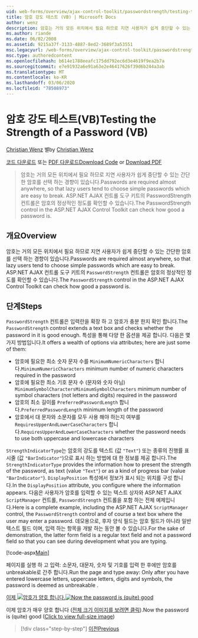 ```yaml
---
uid: web-forms/overview/ajax-control-toolkit/passwordstrength/testing-the-strength-of-a-password-vb
title: 암호 강도 테스트 (VB) | Microsoft Docs
author: wenz
description: 암호는 거의 모든 위치에서 필요 하므로 지연 사용자가 쉽게 중단할 수 있는 간단한 암호를 선택 하는 경향이 있습니다. ASP의 PasswordStrength 컨트롤입니다. N ...
ms.author: riande
ms.date: 06/02/2008
ms.assetid: 9215a37f-3133-4887-8ed2-3689f3a53551
msc.legacyurl: /web-forms/overview/ajax-control-toolkit/passwordstrength/testing-the-strength-of-a-password-vb
msc.type: authoredcontent
ms.openlocfilehash: b614e1788eeafc175dd792ec6d3e4619f9ea2b7a
ms.sourcegitcommit: e7e91932a6e91a63e2e46417626f39d6b244a3ab
ms.translationtype: MT
ms.contentlocale: ko-KR
ms.lasthandoff: 03/06/2020
ms.locfileid: "78508973"
---
```

# <a name="testing-the-strength-of-a-password-vb"></a><span data-ttu-id="801f7-104">암호 강도 테스트(VB)</span><span class="sxs-lookup"><span data-stu-id="801f7-104">Testing the Strength of a Password (VB)</span></span>

<span data-ttu-id="801f7-105">[Christian Wenz](https://github.com/wenz) 별</span><span class="sxs-lookup"><span data-stu-id="801f7-105">by [Christian Wenz](https://github.com/wenz)</span></span>

<span data-ttu-id="801f7-106">[코드 다운로드](https://download.microsoft.com/download/9/3/f/93f8daea-bebd-4821-833b-95205389c7d0/PasswordStrength0.vb.zip) 또는 [PDF 다운로드](https://download.microsoft.com/download/2/d/c/2dc10e34-6983-41d4-9c08-f78f5387d32b/passwordstrength0VB.pdf)</span><span class="sxs-lookup"><span data-stu-id="801f7-106">[Download Code](https://download.microsoft.com/download/9/3/f/93f8daea-bebd-4821-833b-95205389c7d0/PasswordStrength0.vb.zip) or [Download PDF](https://download.microsoft.com/download/2/d/c/2dc10e34-6983-41d4-9c08-f78f5387d32b/passwordstrength0VB.pdf)</span></span>

> <span data-ttu-id="801f7-107">암호는 거의 모든 위치에서 필요 하므로 지연 사용자가 쉽게 중단할 수 있는 간단한 암호를 선택 하는 경향이 있습니다.</span><span class="sxs-lookup"><span data-stu-id="801f7-107">Passwords are required almost anywhere, so that lazy users tend to choose simple passwords which are easy to break.</span></span> <span data-ttu-id="801f7-108">ASP.NET AJAX 컨트롤 도구 키트의 PasswordStrength 컨트롤은 암호의 정상적인 정도를 확인할 수 있습니다.</span><span class="sxs-lookup"><span data-stu-id="801f7-108">The PasswordStrength control in the ASP.NET AJAX Control Toolkit can check how good a password is.</span></span>

## <a name="overview"></a><span data-ttu-id="801f7-109">개요</span><span class="sxs-lookup"><span data-stu-id="801f7-109">Overview</span></span>

<span data-ttu-id="801f7-110">암호는 거의 모든 위치에서 필요 하므로 지연 사용자가 쉽게 중단할 수 있는 간단한 암호를 선택 하는 경향이 있습니다.</span><span class="sxs-lookup"><span data-stu-id="801f7-110">Passwords are required almost anywhere, so that lazy users tend to choose simple passwords which are easy to break.</span></span> <span data-ttu-id="801f7-111">ASP.NET AJAX 컨트롤 도구 키트의 `PasswordStrength` 컨트롤은 암호의 정상적인 정도를 확인할 수 있습니다.</span><span class="sxs-lookup"><span data-stu-id="801f7-111">The `PasswordStrength` control in the ASP.NET AJAX Control Toolkit can check how good a password is.</span></span>

## <a name="steps"></a><span data-ttu-id="801f7-112">단계</span><span class="sxs-lookup"><span data-stu-id="801f7-112">Steps</span></span>

<span data-ttu-id="801f7-113">`PasswordStrength` 컨트롤은 입력란을 확장 하 고 암호가 충분 한지 확인 합니다.</span><span class="sxs-lookup"><span data-stu-id="801f7-113">The `PasswordStrength` control extends a text box and checks whether the password in it is good enough.</span></span> <span data-ttu-id="801f7-114">특성을 통해 다양 한 옵션을 제공 합니다. 다음은 몇 가지 방법입니다.</span><span class="sxs-lookup"><span data-stu-id="801f7-114">It offers a wealth of options via attributes; here are just some of them:</span></span>

- <span data-ttu-id="801f7-115">암호에 필요한 최소 숫자 문자 수를 `MinimumNumericCharacters` 합니다.</span><span class="sxs-lookup"><span data-stu-id="801f7-115">`MinimumNumericCharacters` minimum number of numeric characters required in the password</span></span>
- <span data-ttu-id="801f7-116">암호에 필요한 최소 기호 문자 수 (문자와 숫자 아님) `MinimumSymbolCharacters`</span><span class="sxs-lookup"><span data-stu-id="801f7-116">`MinimumSymbolCharacters` minimum number of symbol characters (not letters and digits) required in the password</span></span>
- <span data-ttu-id="801f7-117">암호의 최소 길이를 `PreferredPasswordLength` 합니다.</span><span class="sxs-lookup"><span data-stu-id="801f7-117">`PreferredPasswordLength` minimum length of the password</span></span>
- <span data-ttu-id="801f7-118">암호에서 대 문자와 소문자를 모두 사용 해야 하는지 여부를 `RequiresUpperAndLowerCaseCharacters` 합니다.</span><span class="sxs-lookup"><span data-stu-id="801f7-118">`RequiresUpperAndLowerCaseCharacters` whether the password needs to use both uppercase and lowercase characters</span></span>

<span data-ttu-id="801f7-119">`StrengthIndicatorType`는 암호의 강도를 텍스트 (값 `"Text"`) 또는 종류의 진행률 표시줄 (값 `"BarIndicator"`)으로 표시 하는 방법에 대 한 정보를 제공 합니다.</span><span class="sxs-lookup"><span data-stu-id="801f7-119">The `StrengthIndicatorType` provides the information how to present the strength of the password, as text (value `"Text"`) or as a kind of progress bar (value `"BarIndicator"`).</span></span> <span data-ttu-id="801f7-120">`DisplayPosition` 특성에서 정보가 표시 되는 위치를 구성 합니다.</span><span class="sxs-lookup"><span data-stu-id="801f7-120">In the `DisplayPosition` attribute, you configure where the information appears.</span></span> <span data-ttu-id="801f7-121">다음은 사용자가 암호를 입력할 수 있는 텍스트 상자와 ASP.NET AJAX `ScriptManager` 컨트롤, `PasswordStrength` 컨트롤을 포함 하는 전체 예제입니다.</span><span class="sxs-lookup"><span data-stu-id="801f7-121">Here is a complete example, including the ASP.NET AJAX `ScriptManager` control, the `PasswordStrength` control and of course a text box where the user may enter a password.</span></span> <span data-ttu-id="801f7-122">데모용으로, 후자 양식 필드는 암호 필드가 아니라 일반 텍스트 필드 이며, 입력 하는 항목을 개발 하는 동안 볼 수 있습니다.</span><span class="sxs-lookup"><span data-stu-id="801f7-122">For the sake of demonstration, the latter form field is a regular text field and not a password field so that you can see during development what you are typing.</span></span>

[!code-aspx[Main](testing-the-strength-of-a-password-vb/samples/sample1.aspx)]

<span data-ttu-id="801f7-123">페이지를 실행 하 고 입력: 소문자, 대문자, 숫자 및 기호를 입력 한 후에만 암호를 unbreakable로 간주 합니다.</span><span class="sxs-lookup"><span data-stu-id="801f7-123">Run the page and type away: Only after you have entered lowercase letters, uppercase letters, digits and symbols, the password is deemed as unbreakable .</span></span>

<span data-ttu-id="801f7-124">[이제 ![암호가 양호 합니다.](testing-the-strength-of-a-password-vb/_static/image2.png)](testing-the-strength-of-a-password-vb/_static/image1.png)</span><span class="sxs-lookup"><span data-stu-id="801f7-124">[![Now the password is (quite) good](testing-the-strength-of-a-password-vb/_static/image2.png)](testing-the-strength-of-a-password-vb/_static/image1.png)</span></span>

<span data-ttu-id="801f7-125">이제 암호가 매우 양호 합니다 ([전체 크기 이미지를 보려면 클릭](testing-the-strength-of-a-password-vb/_static/image3.png)).</span><span class="sxs-lookup"><span data-stu-id="801f7-125">Now the password is (quite) good ([Click to view full-size image](testing-the-strength-of-a-password-vb/_static/image3.png))</span></span>

> [!div class="step-by-step"]
> [<span data-ttu-id="801f7-126">이전</span><span class="sxs-lookup"><span data-stu-id="801f7-126">Previous</span></span>](testing-the-strength-of-a-password-cs.md)
